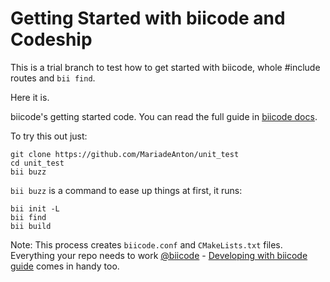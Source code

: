 # Getting Started with biicode and Codeship

This is a trial branch to test how to get started with biicode, whole #include routes and `bii find`.

Here it is. 

biicode's getting started code. You can read the full guide in [biicode docs](http://docs.biicode.com/c++/gettingstarted.html).

To try this out just:

```
git clone https://github.com/MariadeAnton/unit_test
cd unit_test
bii buzz
```

`bii buzz` is a command to ease up things at first, it runs:

```
bii init -L
bii find
bii build
```

Note: This process creates `biicode.conf` and `CMakeLists.txt` files.  Everything your repo needs to work [@biicode](www.biicode.com) - [Developing with biicode guide](http://docs.biicode.com/c++/make_biicode_lib.html) comes in handy too. 

